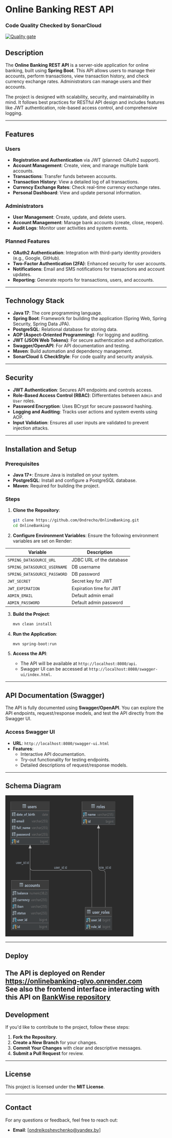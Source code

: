 # Online Banking REST API

### Code Quality Checked by SonarCloud
[![Quality gate](https://sonarcloud.io/api/project_badges/quality_gate?project=Ondrecho_OnlineBanking)](https://sonarcloud.io/summary/new_code?id=Ondrecho_OnlineBanking)

## Description
The **Online Banking REST API** is a server-side application for online banking, built using **Spring Boot**. This API allows users to manage their accounts, perform transactions, view transaction history, and check currency exchange rates. Administrators can manage users and their accounts.

The project is designed with scalability, security, and maintainability in mind. It follows best practices for RESTful API design and includes features like JWT authentication, role-based access control, and comprehensive logging.

---

## Features

### Users
- **Registration and Authentication** via JWT (planned: OAuth2 support).
- **Account Management**: Create, view, and manage multiple bank accounts.
- **Transactions**: Transfer funds between accounts.
- **Transaction History**: View a detailed log of all transactions.
- **Currency Exchange Rates**: Check real-time currency exchange rates.
- **Personal Dashboard**: View and update personal information.

### Administrators
- **User Management**: Create, update, and delete users.
- **Account Management**: Manage bank accounts (create, close, reopen).
- **Audit Logs**: Monitor user activities and system events.

### Planned Features
- **OAuth2 Authentication**: Integration with third-party identity providers (e.g., Google, GitHub).
- **Two-Factor Authentication (2FA)**: Enhanced security for user accounts.
- **Notifications**: Email and SMS notifications for transactions and account updates.
- **Reporting**: Generate reports for transactions, users, and accounts.

---

## Technology Stack
- **Java 17**: The core programming language.
- **Spring Boot**: Framework for building the application (Spring Web, Spring Security, Spring Data JPA).
- **PostgreSQL**: Relational database for storing data.
- **AOP (Aspect-Oriented Programming)**: For logging and auditing.
- **JWT (JSON Web Tokens)**: For secure authentication and authorization.
- **Swagger/OpenAPI**: For API documentation and testing.
- **Maven**: Build automation and dependency management.
- **SonarCloud** & **CheckStyle**: For code quality and security analysis.

---

## Security
- **JWT Authentication**: Secures API endpoints and controls access.
- **Role-Based Access Control (RBAC)**: Differentiates between `Admin` and `User` roles.
- **Password Encryption**: Uses BCrypt for secure password hashing.
- **Logging and Auditing**: Tracks user actions and system events using AOP.
- **Input Validation**: Ensures all user inputs are validated to prevent injection attacks.

---

## Installation and Setup

### Prerequisites
- **Java 17+**: Ensure Java is installed on your system.
- **PostgreSQL**: Install and configure a PostgreSQL database.
- **Maven**: Required for building the project.

### Steps
1. **Clone the Repository**:
   ```bash
   git clone https://github.com/Ondrecho/OnlineBanking.git
   cd OnlineBanking
   ```

2. **Configure Environment Variables**:
   Ensure the following environment variables are set on Render:

| Variable                     | Description              |
|------------------------------|--------------------------|
| `SPRING_DATASOURCE_URL`      | JDBC URL of the database |
| `SPRING_DATASOURCE_USERNAME` | DB username              |
| `SPRING_DATASOURCE_PASSWORD` | DB password              |
| `JWT_SECRET`                 | Secret key for JWT       |
| `JWT_EXPIRATION`             | Expiration time for JWT  |
| `ADMIN_EMAIL`                | Default admin email      |
| `ADMIN_PASSWORD`             | Default admin password   |

3. **Build the Project**:
   ```bash
   mvn clean install
   ```

4. **Run the Application**:
   ```bash
   mvn spring-boot:run
   ```

5. **Access the API**:
    - The API will be available at `http://localhost:8080/api`.
    - Swagger UI can be accessed at `http://localhost:8080/swagger-ui/index.html`.

---

## API Documentation (Swagger)
The API is fully documented using **Swagger/OpenAPI**. You can explore the API endpoints, request/response models, and test the API directly from the Swagger UI.

### Access Swagger UI
- **URL**: `http://localhost:8080/swagger-ui.html`
- **Features**:
    - Interactive API documentation.
    - Try-out functionality for testing endpoints.
    - Detailed descriptions of request/response models.

---

## Schema Diagram
<img src="https://github.com/Ondrecho/OnlineBanking/blob/main/images/diagram.png" alt="Database Schema Diagram" width="400" height="440" />

---

## Deploy
The API is deployed on Render https://onlinebanking-glvo.onrender.com  
See also the frontend interface interacting with this API on [BankWise repository](https://github.com/Ondrecho/BankWise)
---

## Development
If you'd like to contribute to the project, follow these steps:
1. **Fork the Repository**.
2. **Create a New Branch** for your changes.
3. **Commit Your Changes** with clear and descriptive messages.
4. **Submit a Pull Request** for review.

---

## License
This project is licensed under the **MIT License**.

---

## Contact
For any questions or feedback, feel free to reach out:
- **Email**: [ondreikoshevchenko@yandex.by]
